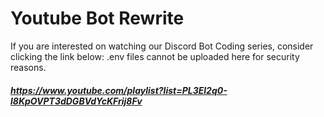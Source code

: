 # Youtube Bot Rewrite
If you are interested on watching our Discord Bot Coding series, consider clicking the link below:
.env files cannot be uploaded here for security reasons.

##### https://www.youtube.com/playlist?list=PL3El2q0-l8KpOVPT3dDGBVdYcKFrij8Fv

